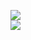 [![](https://img.shields.io/badge/Made%20With-Github%20Spray-lightgrey.svg?style=for-the-badge&logo=github)](https://github.com/Annihil/github-spray#880)  
[![](https://i.imgur.com/2DrTn0Z.gif)](https://github.com/Annihil/github-spray)